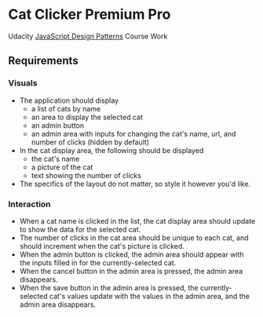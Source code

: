 # Cat Clicker Premium Pro
Udacity [JavaScript Design Patterns](https://www.udacity.com/course/javascript-design-patterns--ud989) Course Work

## Requirements

### Visuals
- The application should display
  - a list of cats by name
  - an area to display the selected cat
  - an admin button
  - an admin area with inputs for changing the cat's name, url, and number of clicks (hidden by default)
- In the cat display area, the following should be displayed
  - the cat's name
  - a picture of the cat
  - text showing the number of clicks
- The specifics of the layout do not matter, so style it however you'd like.

### Interaction
- When a cat name is clicked in the list, the cat display area should update to show the data for the selected cat.
- The number of clicks in the cat area should be unique to each cat, and should increment when the cat's picture is clicked.
- When the admin button is clicked, the admin area should appear with the inputs filled in for the currently-selected cat.
- When the cancel button in the admin area is pressed, the admin area disappears.
- When the save button in the admin area is pressed, the currently-selected cat's values update with the values in the admin area, and the admin area disappears.

